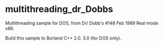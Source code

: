 # multithreading_dr_Dobbs
Multithreading sample for DOS, from Dr/ Dobb's #148 Feb 1989
Real mode x86.

Build this sample to Borland C++ 2.0. 3.0 (for DOS only). 
